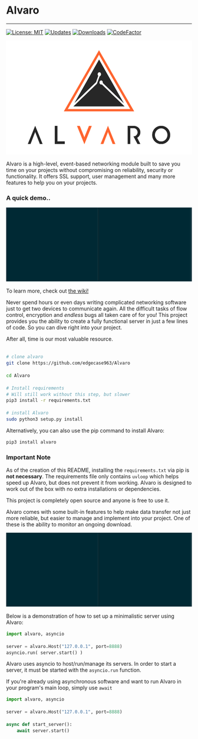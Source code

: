 ﻿# Alvaro
---
[![License: MIT](https://img.shields.io/badge/License-MIT-yellow.svg)](https://opensource.org/licenses/MIT) [![Updates](https://pyup.io/repos/github/edgecase963/Alvaro/shield.svg)](https://pyup.io/repos/github/edgecase963/Alvaro/) [![Downloads](https://pepy.tech/badge/alvaro)](https://pepy.tech/project/alvaro) [![CodeFactor](https://www.codefactor.io/repository/github/edgecase963/alvaro/badge)](https://www.codefactor.io/repository/github/edgecase963/alvaro)

![Logo](readme_media/logo.png)

Alvaro is a high-level, event-based networking module built to save you time on your projects without compromising on reliability, security or functionality.
It offers SSL support, user management and many more features to help you on your projects.

### A quick demo..
![Alvaro Demo](demos/demo.gif)

To learn more, check out [the wiki!](https://github.com/edgecase963/Alvaro/wiki)

Never spend hours or even days writing complicated networking software just to get two devices to communicate again. All the difficult tasks of flow control, encryption and _endless_ bugs all taken care of for you! This project provides you the ability to create a fully functional server in just a few lines of code. So you can dive right into your project.

After all, time is our most valuable resource.


```bash

# clone alvaro
git clone https://github.com/edgecase963/Alvaro

cd Alvaro

# Install requirements
# Will still work without this step, but slower
pip3 install -r requirements.txt

# install Alvaro
sudo python3 setup.py install

```

Alternatively, you can also use the pip command to install Alvaro:
```bash
pip3 install alvaro
```

### Important Note
As of the creation of this README, installing the `requirements.txt` via pip is **not necessary**.
The requirements file only contains `uvloop` which helps speed up Alvaro, but does not prevent it from working.
Alvaro is designed to work out of the box with no extra installations or dependencies.


This project is completely open source and anyone is free to use it.

Alvaro comes with some built-in features to help make data transfer not just more reliable, but easier to manage and implement into your project. One of these is the ability to monitor an ongoing download.

![Download Demo](demos/download_demo.gif)


Below is a demonstration of how to set up a minimalistic server using Alvaro:

```python
import alvaro, asyncio

server = alvaro.Host("127.0.0.1", port=8888)
asyncio.run( server.start() )
```

Alvaro uses asyncio to host/run/manage its servers. In order to start a server, it must be started with the `asyncio.run` function.

If you're already using asynchronous software and want to run Alvaro in your program's main loop, simply use `await`

```python
import alvaro, asyncio

server = alvaro.Host("127.0.0.1", port=8888)

async def start_server():
    await server.start()
```
